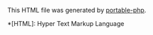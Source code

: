 This HTML file was generated by [portable-php](https://github.com/cadars/portable-php).

*[HTML]: Hyper Text Markup Language